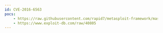 ```yaml
---
id: CVE-2016-6563
pocs:
    - https://raw.githubusercontent.com/rapid7/metasploit-framework/master/modules/exploits/linux/http/dlink_hnap_login_bof.rb
    - https://www.exploit-db.com/raw/40805
---
```

